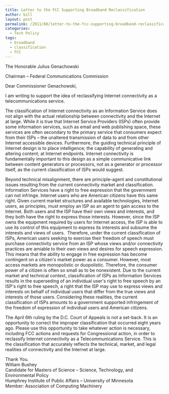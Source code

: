 ```yaml
---
title: Letter to the FCC Supporting Broadband Reclassification
author: bill
layout: post
permalink: /2011/08/letter-to-the-fcc-supporting-broadband-reclassification/
categories:
  - Tech Policy
tags:
  - broadband
  - classification
  - FCC
---
```

The Honorable Julius Genachowski

Chairman &#8211; Federal Communications Commission

Dear Commissioner Genachowski,

I am writing to support the idea of reclassifying Internet connectivity as a telecommunications service.

The classification of Internet connectivity as an Information Service does not align with the actual relationship between connectivity and the Internet at large. While it is true that Internet Service Providers (ISPs) often provide some information services, such as email and web publishing space, these services are often secondary to the primary service that consumers expect from their ISPs &#8211; the unaltered transmission of data to and from other Internet accessible devices. Furthermore, the guiding technical principle of Internet design is to place intelligence; the capability of generating and altering content; at Internet endpoints. Internet connectivity is fundamentally important to this design as a simple communicative link between content generators or processors, not as a generator or processor itself, as the current classification of ISPs would suggest.

Beyond technical misalignment, there are principle-agent and constitutional issues resulting from the current connectivity market and classification. Information Services have a right to free expression that the government can not infringe. Internet users who are American citizens have this same right. Given current market structures and available technologies, Internet users, as principles, must employ an ISP as an agent to gain access to the Internet. Both users and the ISP have their own views and interests, and they both have the right to express those interests. However, since the ISP owns the equipment required by users for Internet access, the ISP is able to use its control of this equipment to express its interests and subsume the interests and views of users.  Therefore, under the current classification of ISPs, American users seeking to exercise their freedom of speech must purchase connectivity service from an ISP whose views and/or connectivity practices are amiable to their own views and desires for speech expression. This means that the ability to engage in free expression has become contingent on a citizen's market power as a consumer. However, most access markets are monopolistic or duopolistic. Therefore, the consumer power of a citizen is often so small as to be nonexistent. Due to the current market and technical context, classification of ISPs as Information Services results in the superseding of an individual user's right to free speech by an ISP's right to free speech, a right that the ISP may use to express views and interests on behalf of individual users that differ from the true views and interests of those users. Considering these realities, the current classification of ISPs amounts to a government supported infringement of the freedom of expression of individual users and American citizens.

The April 6th ruling by the D.C. Court of Appeals is not a set-back. It is an opportunity to correct the improper classification that occurred eight years ago. Please use this opportunity to take whatever action is necessary, including FCC actions and requests for Congressional action, in order to reclassify Internet connectivity as a Telecommunications Service. This is the classification that accurately reflects the technical, market, and legal realities of connectivity and the Internet at large.

Thank You.  
William Bushey  
Candidate for Masters of Science &#8211; Science, Technology, and Environmental Policy  
Humphrey Institute of Public Affairs &#8211; University of Minnesota  
Member: Association of Computing Machinery